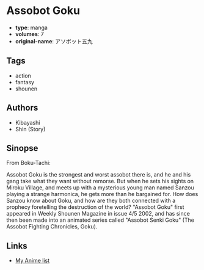 # Assobot Goku

-   **type**: manga
-   **volumes**: 7
-   **original-name**: アソボット五九

## Tags

-   action
-   fantasy
-   shounen

## Authors

-   Kibayashi
-   Shin (Story)

## Sinopse

From Boku-Tachi:

Assobot Goku is the strongest and worst assobot there is, and he and his gang take what they want without remorse. But when he sets his sights on Miroku Village, and meets up with a mysterious young man named Sanzou playing a strange harmonica, he gets more than he bargained for. How does Sanzou know about Goku, and how are they both connected with a prophecy foretelling the destruction of the world? "Assobot Goku" first appeared in Weekly Shounen Magazine in issue 4/5 2002, and has since then been made into an animated series called "Assobot Senki Goku" (The Assobot Fighting Chronicles, Goku).

## Links

-   [My Anime list](https://myanimelist.net/manga/12651/Assobot_Goku)

